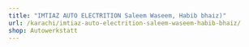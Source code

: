 ```yaml
---
title: "IMTIAZ AUTO ELECTRITION Saleem Waseem, Habib bhaiz)"
url: /karachi/imtiaz-auto-electrition-saleem-waseem-habib-bhaiz/
shop: Autowerkstatt
---
```

